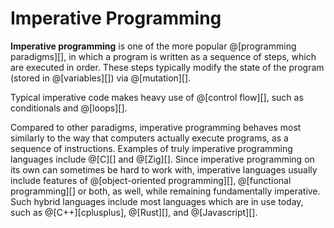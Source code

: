 # Imperative Programming

__Imperative programming__ is one of the more popular @[programming paradigms][],
in which a program is written as a sequence of steps, which are executed in order.
These steps typically modify the state of the program (stored in @[variables][])
via @[mutation][].

Typical imperative code makes heavy use of @[control flow][], such as conditionals
and @[loops][].

Compared to other paradigms, imperative programming behaves most similarly to the
way that computers actually execute programs, as a sequence of instructions. Examples of
truly imperative programming languages include @[C][] and @[Zig][]. Since imperative
programming on its own can sometimes be hard to work with, imperative languages
usually include features of @[object-oriented programming][], @[functional programming][]
or both, as well, while remaining fundamentally imperative. Such hybrid languages
include most languages which are in use today, such as @[C++][cplusplus], @[Rust][],
and @[Javascript][].
